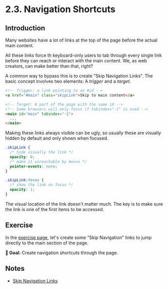 # 2.3. Navigation Shortcuts

## Introduction

Many websites have a lot of links at the top of the page before the actual main content.

All these links force th keyboard-only users to tab through every single link before they can reach or interact with the main content. We, as web creators, can make better than that, right?

A common way to bypass this is to create "Skip Navigation Links". The basic concept involves two elements: A _trigger_ and a _target_.

```html
<!-- Trigger: a link pointing to an #id -->
<a href="#main" class="skipLink">Skip to main content</a>

<!-- Target: A part of the page with the same id -->
<!-- Some browsers will only focus if tabindex="-1" is used -->
<main id="main" tabindex="-1">
  ...
</main>
```

Making these links always visible can be ugly, so usually these are visually hidden by default and only shown when focused.

```css
.skipLink {
  /* hide visually the link */
  opacity: 0;
  /* make it unreachable by mouse */
  pointer-events: none;
}

.skipLink:focus {
  /* show the link on focus */
  opacity: 1;
}
```

The visual location of the link doesn't matter much. The key is to make sure the link is one of the first items to be accessed.

## Exercise

In the [exercise page](../exercises/2.3.html),
let's create some "Skip Navigation" links to jump directly to the main section of the page.

**🎯 Goal:** Create navigation shortcuts through the page.

## Notes

- [Skip Navigation Links](https://webaim.org/techniques/skipnav/)
